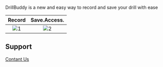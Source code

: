 DrillBuddy is a new and easy way to record and save your drill with ease

Record | Save.Access.
:---:|:---:
![1](https://github.com/RomanTheBaby/DrillBuddyPage/assets/16260191/105a7efc-465d-4319-80b7-f50b316f9b8d) | ![2](https://github.com/RomanTheBaby/DrillBuddyPage/assets/16260191/4c1f922a-9a68-465b-9bae-a93ce08e88cd)

## Support


[Contant Us](appsofrom@gmail.com)
